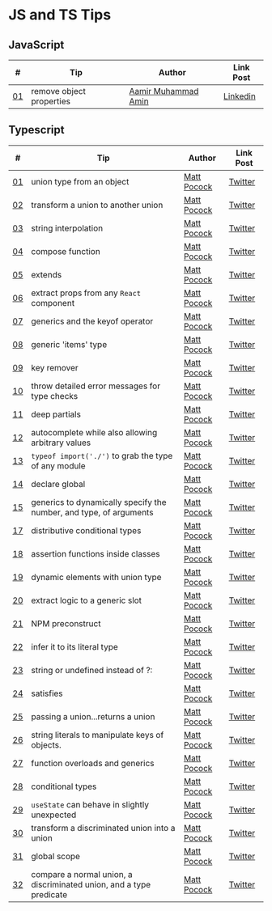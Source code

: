 # JS and TS Tips

## JavaScript

| # | Tip | Author | Link Post |
| --- | --- | --- | --- |
| [01](src/javascript/01.js) | remove object properties | [Aamir Muhammad Amin](https://www.linkedin.com/in/aamir-muhammad-amin-a80a0421a/) | [Linkedin](https://www.linkedin.com/posts/aamir-muhammad-amin-a80a0421a_javascript-activity-6994770362081132544-iSst) |

## Typescript

| # | Tip | Author | Link Post |
| --- | --- | --- | --- |
| [01](src/typescript/01.ts) | union type from an object | [Matt Pocock](https://twitter.com/mattpocockuk) | [Twitter](https://twitter.com/mpocock1/status/1497262298368409605) |
| [02](src/typescript/02.ts) | transform a union to another union | [Matt Pocock](https://twitter.com/mattpocockuk) | [Twitter](https://twitter.com/mpocock1/status/1498284926621396992) |
| [03](src/typescript/03.ts) | string interpolation | [Matt Pocock](https://twitter.com/mattpocockuk) | [Twitter](https://twitter.com/mpocock1/status/1499002040168636420)
| [04](src/typescript/04.ts) | compose function | [Matt Pocock](https://twitter.com/mattpocockuk) | [Twitter](https://twitter.com/mpocock1/status/1499730377337827336)
| [05](src/typescript/05.ts) | extends | [Matt Pocock](https://twitter.com/mattpocockuk) | [Twitter](https://twitter.com/mpocock1/status/1500813765973053440)
| [06](src/typescript/06.tsx) | extract props from any `React` component | [Matt Pocock](https://twitter.com/mattpocockuk) | [Twitter](https://twitter.com/mpocock1/status/1501533441791193090)
| [07](src/typescript/07.ts) | generics and the keyof operator | [Matt Pocock](https://twitter.com/mattpocockuk) | [Twitter](https://twitter.com/mpocock1/status/1502264005251018754)
| [08](src/typescript/08.tsx) | generic 'items' type | [Matt Pocock](https://twitter.com/mattpocockuk) | [Twitter](https://twitter.com/mpocock1/status/1503352924537339904)
| [09](src/typescript/09.ts) | key remover | [Matt Pocock](https://twitter.com/mattpocockuk) | [Twitter](https://twitter.com/mpocock1/status/1504088070869884929)
| [10](src/typescript/10.ts) | throw detailed error messages for type checks | [Matt Pocock](https://twitter.com/mattpocockuk) | [Twitter](https://twitter.com/mpocock1/status/1504802045794078723)
| [11](src/typescript/11.ts) | deep partials | [Matt Pocock](https://twitter.com/mattpocockuk) | [Twitter](https://twitter.com/mpocock1/status/1505892984658743300)
| [12](src/typescript/12.tsx) | autocomplete while also allowing arbitrary values | [Matt Pocock](https://twitter.com/mattpocockuk) | [Twitter](https://twitter.com/mpocock1/status/1506607945445949446)
| [13](src/typescript/13.ts) | `typeof import('./')` to grab the type of any module | [Matt Pocock](https://twitter.com/mattpocockuk) | [Twitter](https://twitter.com/mpocock1/status/1508408811635322883)
| [14](src/typescript/14.ts) | declare global | [Matt Pocock](https://twitter.com/mattpocockuk) | [Twitter](https://twitter.com/mpocock1/status/1509131700382715905)
| [15](src/typescript/15.ts) | generics to dynamically specify the number, and type, of arguments | [Matt Pocock](https://twitter.com/mattpocockuk) | [Twitter](https://twitter.com/mpocock1/status/1509850662795989005)
| [17](src/typescript/17.ts) | distributive conditional types | [Matt Pocock](https://twitter.com/mattpocockuk) | [Twitter](https://twitter.com/mpocock1/status/1511664262665670657)
| [18](src/typescript/18.ts) | assertion functions inside classes | [Matt Pocock](https://twitter.com/mattpocockuk) | [Twitter](https://twitter.com/mpocock1/status/1512388535692652547)
| [19](src/typescript/19.ts) | dynamic elements with union type | [Matt Pocock](https://twitter.com/mattpocockuk) | [Twitter](https://twitter.com/mpocock1/status/1513492326555037698)
| [20](src/typescript/20.ts) | extract logic to a generic slot | [Matt Pocock](https://twitter.com/mattpocockuk) | [Twitter](https://twitter.com/mpocock1/status/1516752789564764160)
| [21](src/typescript/21.ts) | NPM preconstruct | [Matt Pocock](https://twitter.com/mattpocockuk) | [Twitter](https://twitter.com/mattpocockuk/status/1525075901905522691)
| [22](src/typescript/22.ts) | infer it to its literal type | [Matt Pocock](https://twitter.com/mattpocockuk) | [Twitter](https://twitter.com/mattpocockuk/status/1526162474084737024)
| [23](src/typescript/23.ts) | string or undefined instead of ?: | [Matt Pocock](https://twitter.com/mattpocockuk) | [Twitter](https://twitter.com/mattpocockuk/status/1534130638755880961)
| [24](src/typescript/24.ts) | satisfies | [Matt Pocock](https://twitter.com/mattpocockuk) | [Twitter](https://twitter.com/mattpocockuk/status/1536670032360611840)
| [25](src/typescript/25.ts) | passing a union...returns a union | [Matt Pocock](https://twitter.com/mattpocockuk) | [Twitter](https://twitter.com/mattpocockuk/status/1546467590679146496)
| [26](src/typescript/26.ts) | string literals to manipulate keys of objects. | [Matt Pocock](https://twitter.com/mattpocockuk) | [Twitter](https://twitter.com/mattpocockuk/status/1549011100364144647)
| [27](src/typescript/27.ts) | function overloads and generics | [Matt Pocock](https://twitter.com/mattpocockuk) | [Twitter](https://twitter.com/mattpocockuk/status/1549783691609587712)
| [28](src/typescript/28.ts) | conditional types | [Matt Pocock](https://twitter.com/mattpocockuk) | [Twitter](https://twitter.com/mattpocockuk/status/1552254507496652800)
| [29](src/typescript/29.ts) | `useState` can behave in slightly unexpected  | [Matt Pocock](https://twitter.com/mattpocockuk) | [Twitter](https://twitter.com/mattpocockuk/status/1570377640137179137)
| [30](src/typescript/30.ts) | transform a discriminated union into a union | [Matt Pocock](https://twitter.com/mattpocockuk) | [Twitter](https://twitter.com/mattpocockuk/status/1587431441427795968)
| [31](src/typescript/31.ts) | global scope | [Matt Pocock](https://twitter.com/mattpocockuk) | [Twitter](https://twitter.com/mattpocockuk/status/1590333383501979649)
| [32](src/typescript/32.ts) | compare a normal union, a discriminated union, and a type predicate | [Matt Pocock](https://twitter.com/mattpocockuk) | [Twitter](https://twitter.com/mattpocockuk/status/1592130978234900484)
